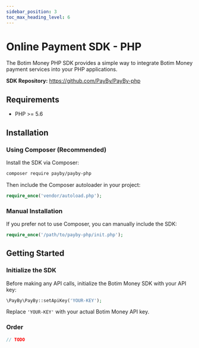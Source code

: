 ```yaml
---
sidebar_position: 3
toc_max_heading_level: 6
---
```


# Online Payment SDK - PHP

The Botim Money PHP SDK provides a simple way to integrate Botim Money payment services into your PHP applications.

**SDK Repository:** https://github.com/PayBy/PayBy-php

## Requirements

- PHP >= 5.6

## Installation

### Using Composer (Recommended)

Install the SDK via Composer:

```bash
composer require payby/payby-php
```

Then include the Composer autoloader in your project:

```php
require_once('vendor/autoload.php');
```

### Manual Installation

If you prefer not to use Composer, you can manually include the SDK:

```php
require_once('/path/to/payby-php/init.php');
```

## Getting Started

### Initialize the SDK

Before making any API calls, initialize the Botim Money SDK with your API key:

```php
\PayBy\PayBy::setApiKey('YOUR-KEY');
```

Replace `'YOUR-KEY'` with your actual Botim Money API key.

### Order

```php
// TODO
```

